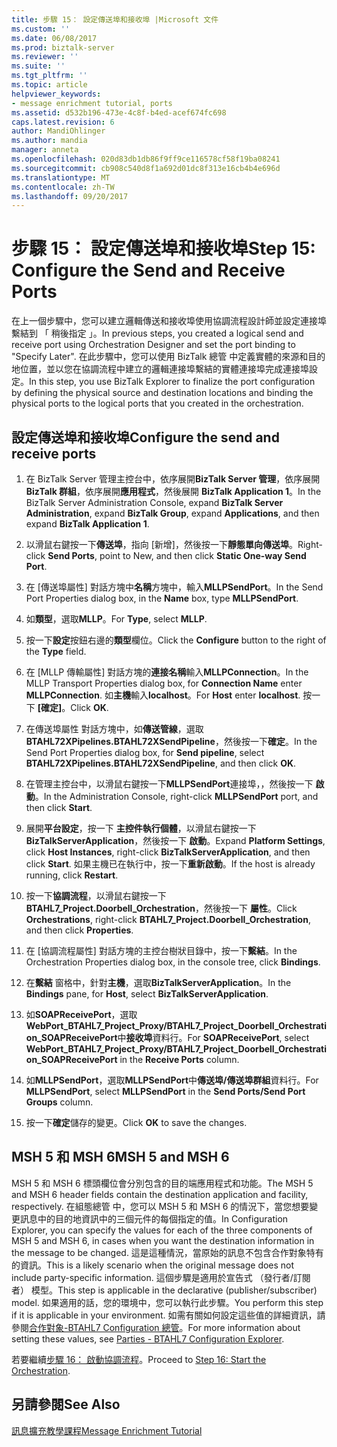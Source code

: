 ```yaml
---
title: 步驟 15： 設定傳送埠和接收埠 |Microsoft 文件
ms.custom: ''
ms.date: 06/08/2017
ms.prod: biztalk-server
ms.reviewer: ''
ms.suite: ''
ms.tgt_pltfrm: ''
ms.topic: article
helpviewer_keywords:
- message enrichment tutorial, ports
ms.assetid: d532b196-473e-4c8f-b4ed-acef674fc698
caps.latest.revision: 6
author: MandiOhlinger
ms.author: mandia
manager: anneta
ms.openlocfilehash: 020d83db1db86f9ff9ce116578cf58f19ba08241
ms.sourcegitcommit: cb908c540d8f1a692d01dc8f313e16cb4b4e696d
ms.translationtype: MT
ms.contentlocale: zh-TW
ms.lasthandoff: 09/20/2017
---
```

# <a name="step-15-configure-the-send-and-receive-ports"></a><span data-ttu-id="a84c6-102">步驟 15： 設定傳送埠和接收埠</span><span class="sxs-lookup"><span data-stu-id="a84c6-102">Step 15: Configure the Send and Receive Ports</span></span>
<span data-ttu-id="a84c6-103">在上一個步驟中，您可以建立邏輯傳送和接收埠使用協調流程設計師並設定連接埠繫結到 「 稍後指定 」。</span><span class="sxs-lookup"><span data-stu-id="a84c6-103">In previous steps, you created a logical send and receive port using Orchestration Designer and set the port binding to "Specify Later".</span></span> <span data-ttu-id="a84c6-104">在此步驟中，您可以使用 BizTalk 總管 中定義實體的來源和目的地位置，並以您在協調流程中建立的邏輯連接埠繫結的實體連接埠完成連接埠設定。</span><span class="sxs-lookup"><span data-stu-id="a84c6-104">In this step, you use BizTalk Explorer to finalize the port configuration by defining the physical source and destination locations and binding the physical ports to the logical ports that you created in the orchestration.</span></span>  
  
## <a name="configure-the-send-and-receive-ports"></a><span data-ttu-id="a84c6-105">設定傳送埠和接收埠</span><span class="sxs-lookup"><span data-stu-id="a84c6-105">Configure the send and receive ports</span></span>  
  
1.  <span data-ttu-id="a84c6-106">在 BizTalk Server 管理主控台中，依序展開**BizTalk Server 管理**，依序展開**BizTalk 群組**，依序展開**應用程式**，然後展開  **BizTalk Application 1**。</span><span class="sxs-lookup"><span data-stu-id="a84c6-106">In the BizTalk Server Administration Console, expand **BizTalk Server Administration**, expand **BizTalk Group**, expand **Applications**, and then expand **BizTalk Application 1**.</span></span>  
  
2.  <span data-ttu-id="a84c6-107">以滑鼠右鍵按一下**傳送埠**，指向 [新增]，然後按一下**靜態單向傳送埠**。</span><span class="sxs-lookup"><span data-stu-id="a84c6-107">Right-click **Send Ports**, point to New, and then click **Static One-way Send Port**.</span></span>  
  
3.  <span data-ttu-id="a84c6-108">在 [傳送埠屬性] 對話方塊中**名稱**方塊中，輸入**MLLPSendPort**。</span><span class="sxs-lookup"><span data-stu-id="a84c6-108">In the Send Port Properties dialog box, in the **Name** box, type **MLLPSendPort**.</span></span>  
  
4.  <span data-ttu-id="a84c6-109">如**類型**，選取**MLLP**。</span><span class="sxs-lookup"><span data-stu-id="a84c6-109">For **Type**, select **MLLP**.</span></span>  
  
5.  <span data-ttu-id="a84c6-110">按一下**設定**按鈕右邊的**類型**欄位。</span><span class="sxs-lookup"><span data-stu-id="a84c6-110">Click the **Configure** button to the right of the **Type** field.</span></span>  
  
6.  <span data-ttu-id="a84c6-111">在 [MLLP 傳輸屬性] 對話方塊的**連接名稱**輸入**MLLPConnection**。</span><span class="sxs-lookup"><span data-stu-id="a84c6-111">In the MLLP Transport Properties dialog box, for **Connection Name** enter **MLLPConnection**.</span></span> <span data-ttu-id="a84c6-112">如**主機**輸入**localhost**。</span><span class="sxs-lookup"><span data-stu-id="a84c6-112">For **Host** enter **localhost**.</span></span> <span data-ttu-id="a84c6-113">按一下 **[確定]**。</span><span class="sxs-lookup"><span data-stu-id="a84c6-113">Click **OK**.</span></span>  
  
7.  <span data-ttu-id="a84c6-114">在傳送埠屬性 對話方塊中，如**傳送管線**，選取**BTAHL72XPipelines.BTAHL72XSendPipeline**，然後按一下**確定**。</span><span class="sxs-lookup"><span data-stu-id="a84c6-114">In the Send Port Properties dialog box, for **Send pipeline**, select **BTAHL72XPipelines.BTAHL72XSendPipeline**, and then click **OK**.</span></span>  
  
8.  <span data-ttu-id="a84c6-115">在管理主控台中，以滑鼠右鍵按一下**MLLPSendPort**連接埠，，然後按一下 **啟動**。</span><span class="sxs-lookup"><span data-stu-id="a84c6-115">In the Administration Console, right-click **MLLPSendPort** port, and then click **Start**.</span></span>  
  
9. <span data-ttu-id="a84c6-116">展開**平台設定**，按一下 **主控件執行個體**，以滑鼠右鍵按一下**BizTalkServerApplication**，然後按一下 **啟動**。</span><span class="sxs-lookup"><span data-stu-id="a84c6-116">Expand **Platform Settings**, click **Host Instances**, right-click **BizTalkServerApplication**, and then click **Start**.</span></span> <span data-ttu-id="a84c6-117">如果主機已在執行中，按一下**重新啟動**。</span><span class="sxs-lookup"><span data-stu-id="a84c6-117">If the host is already running, click **Restart**.</span></span>  
  
10. <span data-ttu-id="a84c6-118">按一下**協調流程**，以滑鼠右鍵按一下**BTAHL7_Project.Doorbell_Orchestration**，然後按一下 **屬性**。</span><span class="sxs-lookup"><span data-stu-id="a84c6-118">Click **Orchestrations**, right-click **BTAHL7_Project.Doorbell_Orchestration**, and then click **Properties**.</span></span>  
  
11. <span data-ttu-id="a84c6-119">在 [協調流程屬性] 對話方塊的主控台樹狀目錄中，按一下**繫結**。</span><span class="sxs-lookup"><span data-stu-id="a84c6-119">In the Orchestration Properties dialog box, in the console tree, click **Bindings**.</span></span>  
  
12. <span data-ttu-id="a84c6-120">在**繫結** 窗格中，針對**主機**，選取**BizTalkServerApplication**。</span><span class="sxs-lookup"><span data-stu-id="a84c6-120">In the **Bindings** pane, for **Host**, select **BizTalkServerApplication**.</span></span>  
  
13. <span data-ttu-id="a84c6-121">如**SOAPReceivePort**，選取**WebPort_BTAHL7_Project_Proxy/BTAHL7_Project_Doorbell_Orchestration_SOAPReceivePort**中**接收埠**資料行。</span><span class="sxs-lookup"><span data-stu-id="a84c6-121">For **SOAPReceivePort**, select **WebPort_BTAHL7_Project_Proxy/BTAHL7_Project_Doorbell_Orchestration_SOAPReceivePort** in the **Receive Ports** column.</span></span>  
  
14. <span data-ttu-id="a84c6-122">如**MLLPSendPort**，選取**MLLPSendPort**中**傳送埠/傳送埠群組**資料行。</span><span class="sxs-lookup"><span data-stu-id="a84c6-122">For **MLLPSendPort**, select **MLLPSendPort** in the **Send Ports/Send Port Groups** column.</span></span>  
  
15. <span data-ttu-id="a84c6-123">按一下**確定**儲存的變更。</span><span class="sxs-lookup"><span data-stu-id="a84c6-123">Click **OK** to save the changes.</span></span>  
  
## <a name="msh-5-and-msh-6"></a><span data-ttu-id="a84c6-124">MSH 5 和 MSH 6</span><span class="sxs-lookup"><span data-stu-id="a84c6-124">MSH 5 and MSH 6</span></span>  
 <span data-ttu-id="a84c6-125">MSH 5 和 MSH 6 標頭欄位會分別包含的目的端應用程式和功能。</span><span class="sxs-lookup"><span data-stu-id="a84c6-125">The MSH 5 and MSH 6 header fields contain the destination application and facility, respectively.</span></span> <span data-ttu-id="a84c6-126">在組態總管 中，您可以 MSH 5 和 MSH 6 的情況下，當您想要變更訊息中的目的地資訊中的三個元件的每個指定的值。</span><span class="sxs-lookup"><span data-stu-id="a84c6-126">In Configuration Explorer, you can specify the values for each of the three components of MSH 5 and MSH 6, in cases when you want the destination information in the message to be changed.</span></span> <span data-ttu-id="a84c6-127">這是這種情況，當原始的訊息不包含合作對象特有的資訊。</span><span class="sxs-lookup"><span data-stu-id="a84c6-127">This is a likely scenario when the original message does not include party-specific information.</span></span> <span data-ttu-id="a84c6-128">這個步驟是適用於宣告式 （發行者/訂閱者） 模型。</span><span class="sxs-lookup"><span data-stu-id="a84c6-128">This step is applicable in the declarative (publisher/subscriber) model.</span></span> <span data-ttu-id="a84c6-129">如果適用的話，您的環境中，您可以執行此步驟。</span><span class="sxs-lookup"><span data-stu-id="a84c6-129">You perform this step if it is applicable in your environment.</span></span> <span data-ttu-id="a84c6-130">如需有關如何設定這些值的詳細資訊，請參閱[合作對象-BTAHL7 Configuration 總管](parties-tab.md)。</span><span class="sxs-lookup"><span data-stu-id="a84c6-130">For more information about setting these values, see [Parties - BTAHL7 Configuration Explorer](parties-tab.md).</span></span>  
  
 <span data-ttu-id="a84c6-131">若要繼續[步驟 16： 啟動協調流程](../../adapters-and-accelerators/accelerator-hl7/step-16-start-the-orchestration.md)。</span><span class="sxs-lookup"><span data-stu-id="a84c6-131">Proceed to [Step 16: Start the Orchestration](../../adapters-and-accelerators/accelerator-hl7/step-16-start-the-orchestration.md).</span></span>  
  
## <a name="see-also"></a><span data-ttu-id="a84c6-132">另請參閱</span><span class="sxs-lookup"><span data-stu-id="a84c6-132">See Also</span></span>  
 [<span data-ttu-id="a84c6-133">訊息擴充教學課程</span><span class="sxs-lookup"><span data-stu-id="a84c6-133">Message Enrichment Tutorial</span></span>](../../adapters-and-accelerators/accelerator-hl7/message-enrichment-tutorial.md)